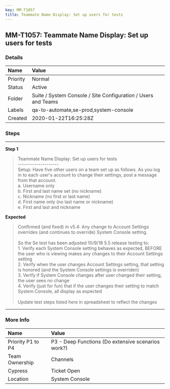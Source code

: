 ```yaml
---
key: MM-T1057
title: Teammate Name Display: Set up users for tests
---
```


## MM-T1057: Teammate Name Display: Set up users for tests

### Details

| Name     | Value                                                         |
| :------- | :------------------------------------------------------------ |
| Priority | Normal                                                        |
| Status   | Active                                                        |
| Folder   | Suite / System Console / Site Configuration / Users and Teams |
| Labels   | qa-to-automate,se-prod,system-console                         |
| Created  | 2020-01-22T16:25:28Z                                          |

### Steps

<hr/>

**Step 1**

> <article>Teammate Name Display: Set up users for tests<br />--------------------<br />Setup: Have five other users on a team set up as follows. As you log in to each user's account to change their settings, post a message from that account.<br />a. Username only<br />b. First and last name set (no nickname)<br />c. Nickname (no first or last name)<br />d. First name only (no last name or nickname)<br />e. First and last and nickname</article>

**Expected**

> <article>Confirmed (and fixed) in v5.4: Any change to Account Settings overrides (and continues to override) System Console setting.<br /><br />So the Se test has been adjusted 10/9/18 5.5 release testing to:<br />1. Verify each System Console setting behaves as expected, BEFORE the user who is viewing makes any changes to their Account Settings setting<br />2. Verify when the user changes Account Settings setting, that setting is honored (and the System Console settings is overriden)<br />3. Verify if System Console changes after user changed their setting, the user sees no change<br />4. Verify (just for fun) that if the user changes their setting to match System Console, all display as expected<br /><br />Update test steps listed here in spreadsheet to reflect the changes</article>

<hr/>

### More Info

| Name              | Value                                              |
| :---------------- | :------------------------------------------------- |
| Priority P1 to P4 | P3 - Deep Functions (Do extensive scenarios work?) |
| Team Ownership    | Channels                                           |
| Cypress           | Ticket Open                                        |
| Location          | System Console                                     |
